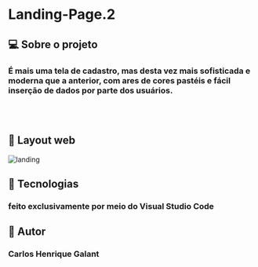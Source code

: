 # Landing-Page.2

## 💻 Sobre o projeto

### É mais uma tela de cadastro, mas desta vez mais sofisticada e moderna que a anterior, com ares de cores pastéis e fácil inserção de dados por parte dos usuários. 
<br>
<br>

## 🎨 Layout web

![landing](https://user-images.githubusercontent.com/123756073/220760810-3ae28424-537f-430a-b12c-fc5a6feab5a0.png)

## 🚀 Tecnologias
### feito exclusivamente por meio do Visual Studio Code

## 🦸 Autor
### Carlos Henrique Galant
